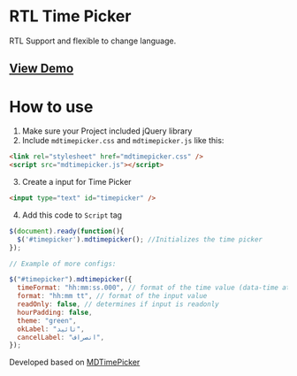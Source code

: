 # RTL Time Picker

RTL Support and flexible to change language.

<a href="https://amiryxe.github.io/rtl-timepicker/"><h2>View Demo</h2></a>

# How to use

1. Make sure your Project included jQuery library
2. Include `mdtimepicker.css` and `mdtimepicker.js` like this:

```html
<link rel="stylesheet" href="mdtimepicker.css" />
<script src="mdtimepicker.js"></script>
```

3. Create a input for Time Picker

```html
<input type="text" id="timepicker" />
```

4. Add this code to `Script` tag

```Javascript
$(document).ready(function(){
  $('#timepicker').mdtimepicker(); //Initializes the time picker
});
```

```javascript
// Example of more configs:

$("#timepicker").mdtimepicker({
  timeFormat: "hh:mm:ss.000", // format of the time value (data-time attribute)
  format: "hh:mm tt", // format of the input value
  readOnly: false, // determines if input is readonly
  hourPadding: false,
  theme: "green",
  okLabel: "تائید",
  cancelLabel: "انصراف",
});
```

Developed based on <a href="https://github.com/dmuy/MDTimePicker">MDTimePicker</a>
